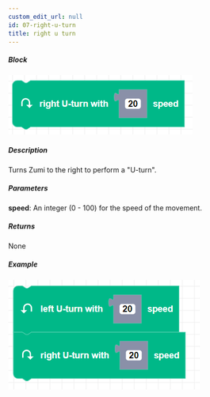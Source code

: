 ```yaml
---
custom_edit_url: null
id: 07-right-u-turn
title: right u turn
---
```


##### Block

![right u turn image](right-u-turn.png)

##### Description

Turns Zumi to the right to perform a "U-turn". 

##### Parameters

**speed**: An integer (0 - 100) for the speed of the movement.

##### Returns

None

##### Example

![right u turn example](u_turn_example.png)
